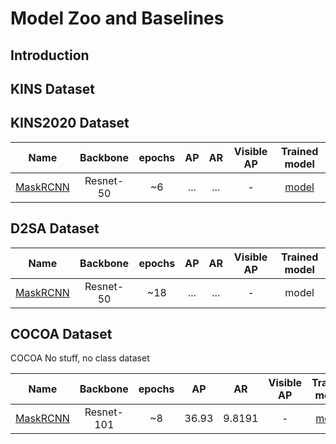 # Model Zoo and Baselines

## Introduction

## KINS Dataset

## KINS2020 Dataset
| Name | Backbone | epochs |AP|AR|Visible AP| Trained model |
|-------|:---:|:-------:|:-------:|:-------:|:-------:|:-------:|
|[MaskRCNN](../configs/KINS2020/maskrcnn_R50_FPN_kins2020_6ep_bs1.yaml)|Resnet-50|~6|...|...|-|[model](https://www.notion.so/tqminh/aistron-model-zoo-8b68a1a9a17c48fcb3970c5ad84131f4?pvs=4#09713d0db22c4fd78c6272c0d87aa5cb)|


## D2SA Dataset
| Name | Backbone | epochs |AP|AR|Visible AP| Trained model |
|-------|:---:|:-------:|:-------:|:-------:|:-------:|:-------:|
|[MaskRCNN](../configs/D2SA/maskrcnn_R50_FPN_d2sa_18ep_bs2.yaml)|Resnet-50|~18|...|...|-|model|

## COCOA Dataset
COCOA No stuff, no class dataset

| Name | Backbone | epochs |AP|AR|Visible AP| Trained model |
|-------|:---:|:-------:|:-------:|:-------:|:-------:|:-------:|
|[MaskRCNN](..configs/COCOA/maskrcnn_R101_FPN_cocoa_8ep_bs2.yaml)|Resnet-101|~8|36.93|9.8191|-|[model](https://www.notion.so/tqminh/aistron-model-zoo-8b68a1a9a17c48fcb3970c5ad84131f4?pvs=4#248ceae1d1f74c339bfc24fb4b243f54)|